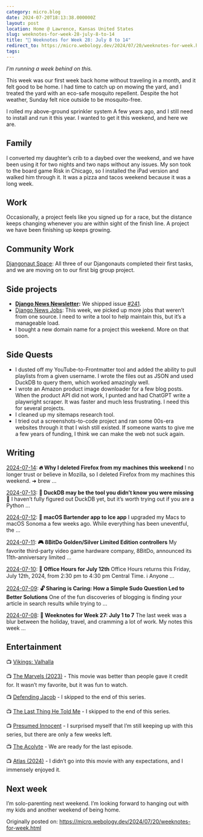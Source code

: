 ```yaml
---
category: micro.blog
date: 2024-07-20T18:13:38.000000Z
layout: post
location: Home @ Lawrence, Kansas United States
slug: weeknotes-for-week-28-july-8-to-14
title: "📓 Weeknotes for Week 28: July 8 to 14"
redirect_to: https://micro.webology.dev/2024/07/20/weeknotes-for-week.html
tags:
---
```


*I’m running a week behind on this.*

This week was our first week back home without traveling in a month, and it felt good to be home. I had time to catch up on mowing the yard, and I treated the yard with an eco-safe mosquito repellent. Despite the hot weather, Sunday felt nice outside to be mosquito-free.

I rolled my above-ground sprinkler system A few years ago, and I still need to install and run it this year. I wanted to get it this weekend, and here we are.

Family
------

I converted my daughter’s crib to a daybed over the weekend, and we have been using it for two nights and two naps without any issues. My son took to the board game Risk in Chicago, so I installed the iPad version and walked him through it. It was a pizza and tacos weekend because it was a long week.

Work
----

Occasionally, a project feels like you signed up for a race, but the distance keeps changing whenever you are within sight of the finish line. A project we have been finishing up keeps growing.

Community Work
--------------

[Djangonaut Space](https://djangonaut.space): All three of our Djangonauts completed their first tasks, and we are moving on to our first big group project.

Side projects
-------------

- **[Django News Newsletter](https://django-news.com):** We shipped issue [\#241](https://django-news.com/issues/241#start).
- [Django News Jobs](https://jobs.django-news.com): This week, we picked up more jobs that weren’t from one source. I need to write a tool to help maintain this, but it’s a manageable load.
- I bought a new domain name for a project this weekend. More on that soon.

Side Quests
-----------

- I dusted off my YouTube-to-Frontmatter tool and added the ability to pull playlists from a given username. I wrote the files out as JSON and used DuckDB to query them, which worked amazingly well.
- I wrote an Amazon product image downloader for a few blog posts. When the product API did not work, I punted and had ChatGPT write a playwright scraper. It was faster and much less frustrating. I need this for several projects.
- I cleaned up my sitemaps research tool.
- I tried out a screenshots-to-code project and ran some 00s-era websites through it that I wish still existed. If someone wants to give me a few years of funding, I think we can make the web not suck again.

Writing
-------

[2024-07-14](https://micro.webology.dev/2024/07/14/why-i-deleted.html): **🔥 Why I deleted Firefox from my machines this weekend** I no longer trust or believe in Mozilla, so I deleted Firefox from my machines this weekend. ➜ brew …

[2024-07-13](https://micro.webology.dev/2024/07/12/duckdb-may-be.html): **🦆 DuckDB may be the tool you didn’t know you were missing** 🤔 I haven’t fully figured out DuckDB yet, but it’s worth trying out if you are a Python …

[2024-07-12](https://micro.webology.dev/2024/07/12/macos-bartender-app.html): **🚜 macOS Bartender app to Ice app** I upgraded my Macs to macOS Sonoma a few weeks ago. While everything has been uneventful, the …

[2024-07-11](https://micro.webology.dev/2024/07/11/bitdo-goldensilver-limited.html): **🎮 8BitDo Golden/Silver Limited Edition controllers** My favorite third-party video game hardware company, 8BitDo, announced its 11th-anniversary limited …

[2024-07-10](https://micro.webology.dev/2024/07/10/office-hours-for.html): **📅 Office Hours for July 12th** Office Hours returns this Friday, July 12th, 2024, from 2:30 pm to 4:30 pm Central Time. ℹ️ Anyone …

[2024-07-09](https://micro.webology.dev/2024/07/09/sharing-is-caring.html): **🔓 Sharing is Caring: How a Simple Sudo Question Led to Better Solutions** One of the fun discoveries of blogging is finding your article in search results while trying to …

[2024-07-08](https://micro.webology.dev/2024/07/08/weeknotes-for-week.html): **📓 Weeknotes for Week 27: July 1 to 7** The last week was a blur between the holiday, travel, and cramming a lot of work. My notes this week …

Entertainment
-------------

📺 [Vikings: Valhalla](https://trakt.tv/shows/vikings-valhalla)

📺 [The Marvels (2023)](https://trakt.tv/movies/the-marvels-2023) - This movie was better than people gave it credit for. It wasn’t my favorite, but it was fun to watch.

📺 [Defending Jacob](https://trakt.tv/shows/defending-jacob) - I skipped to the end of this series.

📺 [The Last Thing He Told Me](https://trakt.tv/shows/the-last-thing-he-told-me) - I skipped to the end of this series.

📺 [Presumed Innocent](https://trakt.tv/shows/presumed-innocent) - I surprised myself that I’m still keeping up with this series, but there are only a few weeks left.

📺 [The Acolyte](https://trakt.tv/shows/the-acolyte) - We are ready for the last episode.

📺 [Atlas (2024)](https://trakt.tv/movies/atlas-2024) - I didn’t go into this movie with any expectations, and I immensely enjoyed it.

Next week
---------

I’m solo-parenting next weekend. I’m looking forward to hanging out with my kids and another weekend of being home.

Originally posted on: https://micro.webology.dev/2024/07/20/weeknotes-for-week.html
